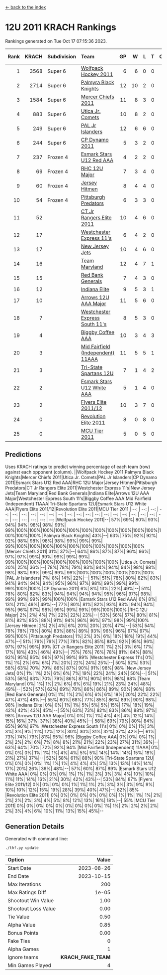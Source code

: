 [<- back to the index](readme.md)
# 12U 2011 KRACH Rankings
Rankings generated on Tue Oct 17 07:15:36 2023.

Rank|KRACH|Subdivision|Team|GP|W|L|T|OTW|OTL|SoS|Exp Wins|Win Diff
---:|---:|:---|:---|---:|---:|---:|---:|---:|---:|---:|---:|---:
1|3568|Super 6|[Wolfpack Hockey 2011](https://gamesheetstats.com/seasons/3664/teams/140937/schedule)|6|6|0|0|0|0|86|6.8|-0.0
2|2714|Super 6|[Palmyra Black Knights](https://gamesheetstats.com/seasons/3664/teams/140949/schedule)|12|10|2|0|0|0|667|10.8|-0.0
3|1584|Super 6|[Mercer Chiefs 2011](https://gamesheetstats.com/seasons/3664/teams/140936/schedule)|11|8|3|0|0|0|999|8.8|-0.0
4|883|Super 6|[Utica Jr. Comets](https://gamesheetstats.com/seasons/3664/teams/140945/schedule)|10|8|2|0|1|0|556|8.8|-0.0
5|249|Super 6|[PAL Jr Islanders](https://gamesheetstats.com/seasons/3664/teams/140943/schedule)|12|6|6|0|0|0|822|6.8|-0.0
6|244|Super 6|[CP Dynamo 2011](https://gamesheetstats.com/seasons/3664/teams/140944/schedule)|5|3|2|0|0|0|1203|3.8|-0.0
7|237|Frozen 4|[Esmark Stars U12 Red AAA](https://gamesheetstats.com/seasons/3664/teams/140951/schedule)|4|2|2|0|0|0|658|2.8|-0.0
8|69|Frozen 4|[RHC 12U Major](https://gamesheetstats.com/seasons/3664/teams/140941/schedule)|7|3|4|0|0|1|293|3.8|-0.0
9|60|Frozen 4|[Jersey Hitmen](https://gamesheetstats.com/seasons/3664/teams/140938/schedule)|8|4|4|0|0|0|117|4.8|-0.0
10|54|Frozen 4|[Pittsburgh Predators](https://gamesheetstats.com/seasons/3664/teams/140950/schedule)|6|3|3|0|0|0|468|3.8|-0.0
11|52||[CT Jr Rangers Elite 2011](https://gamesheetstats.com/seasons/3664/teams/140931/schedule)|10|4|6|0|0|0|850|4.8|-0.0
12|17||[Westchester Express 11's](https://gamesheetstats.com/seasons/3664/teams/140948/schedule)|6|4|2|0|0|0|15|4.9|0.0
13|17||[New Jersey Jets](https://gamesheetstats.com/seasons/3664/teams/140939/schedule)|10|4|6|0|1|0|186|4.8|-0.0
14|16||[Team Maryland](https://gamesheetstats.com/seasons/3664/teams/140954/schedule)|12|4|7|1|0|0|848|5.4|0.0
15|15||[Red Bank Generals](https://gamesheetstats.com/seasons/3664/teams/140940/schedule)|7|4|3|0|0|0|46|4.9|0.0
16|12||[Indiana Elite](https://gamesheetstats.com/seasons/3664/teams/144353/schedule)|9|5|3|1|0|0|36|6.4|0.0
17|10||[Arrows 12U AAA Major](https://gamesheetstats.com/seasons/3664/teams/140946/schedule)|11|5|6|0|1|0|192|5.9|0.0
18|7||[Westchester Express South 11's](https://gamesheetstats.com/seasons/3664/teams/140947/schedule)|8|5|3|0|0|0|11|5.9|0.0
19|4||[Biggby Coffee AAA](https://gamesheetstats.com/seasons/3664/teams/144351/schedule)|10|3|4|3|0|0|7|5.4|0.0
20|3||[Mid Fairfield (Independent) 11AAA](https://gamesheetstats.com/seasons/3664/teams/140933/schedule)|11|5|5|1|0|1|6|6.4|0.0
21|3||[Tri-State Spartans 12U](https://gamesheetstats.com/seasons/3664/teams/144352/schedule)|7|1|4|2|0|0|6|2.9|0.0
22|2||[Esmark Stars U12 White AAA](https://gamesheetstats.com/seasons/3664/teams/140952/schedule)|5|1|4|0|0|0|18|1.9|0.0
23|2||[Flyers Elite 2011/12](https://gamesheetstats.com/seasons/3664/teams/140942/schedule)|10|3|7|0|0|1|8|3.9|0.0
24|0||[Revolution Elite 2011](https://gamesheetstats.com/seasons/3664/teams/140953/schedule)|8|0|8|0|0|0|6|0.9|0.0
25|0||[MCU Tier 2011](https://gamesheetstats.com/seasons/3664/teams/140932/schedule)|5|0|5|0|0|0|2|0.9|0.0

## Predictions
Uses KRACH ratings to predict winning percentage of each team (row) against each opponent (column).
||Wolfpack Hockey 2011|Palmyra Black Knights|Mercer Chiefs 2011|Utica Jr. Comets|PAL Jr Islanders|CP Dynamo 2011|Esmark Stars U12 Red AAA|RHC 12U Major|Jersey Hitmen|Pittsburgh Predators|CT Jr Rangers Elite 2011|Westchester Express 11's|New Jersey Jets|Team Maryland|Red Bank Generals|Indiana Elite|Arrows 12U AAA Major|Westchester Express South 11's|Biggby Coffee AAA|Mid Fairfield (Independent) 11AAA|Tri-State Spartans 12U|Esmark Stars U12 White AAA|Flyers Elite 2011/12|Revolution Elite 2011|MCU Tier 2011
| --: | --: | --: | --: | --: | --: | --: | --: | --: | --: | --: | --: | --: | --: | --: | --: | --: | --: | --: | --: | --: | --: | --: | --: | --: | --: 
|Wolfpack Hockey 2011|--| 57%| 69%| 80%| 93%| 94%| 94%| 98%| 98%| 99%| 99%|100%|100%|100%|100%|100%|100%|100%|100%|100%|100%|100%|100%|100%|100%
|Palmyra Black Knights| 43%|--| 63%| 75%| 92%| 92%| 92%| 98%| 98%| 98%| 98%| 99%| 99%| 99%| 99%|100%|100%|100%|100%|100%|100%|100%|100%|100%|100%
|Mercer Chiefs 2011| 31%| 37%|--| 64%| 86%| 87%| 87%| 96%| 96%| 97%| 97%| 99%| 99%| 99%| 99%| 99%| 99%|100%|100%|100%|100%|100%|100%|100%|100%
|Utica Jr. Comets| 20%| 25%| 36%|--| 78%| 78%| 79%| 93%| 94%| 94%| 94%| 98%| 98%| 98%| 98%| 99%| 99%| 99%| 99%|100%|100%|100%|100%|100%|100%
|PAL Jr Islanders|  7%|  8%| 14%| 22%|--| 51%| 51%| 78%| 80%| 82%| 83%| 94%| 94%| 94%| 94%| 95%| 96%| 97%| 98%| 99%| 99%| 99%| 99%|100%|100%
|CP Dynamo 2011|  6%|  8%| 13%| 22%| 49%|--| 51%| 78%| 80%| 82%| 83%| 94%| 94%| 94%| 94%| 95%| 96%| 97%| 98%| 99%| 99%| 99%| 99%|100%|100%
|Esmark Stars U12 Red AAA|  6%|  8%| 13%| 21%| 49%| 49%|--| 77%| 80%| 81%| 82%| 93%| 93%| 94%| 94%| 95%| 96%| 97%| 98%| 99%| 99%| 99%| 99%|100%|100%
|RHC 12U Major|  2%|  2%|  4%|  7%| 22%| 22%| 23%|--| 53%| 56%| 57%| 80%| 81%| 81%| 82%| 85%| 88%| 91%| 94%| 96%| 96%| 97%| 98%| 99%|100%
|Jersey Hitmen|  2%|  2%|  4%|  6%| 20%| 20%| 20%| 47%|--| 53%| 54%| 78%| 78%| 79%| 80%| 83%| 86%| 89%| 93%| 96%| 96%| 97%| 97%| 99%|100%
|Pittsburgh Predators|  1%|  2%|  3%|  6%| 18%| 18%| 19%| 44%| 47%|--| 51%| 76%| 76%| 77%| 78%| 82%| 85%| 88%| 92%| 95%| 96%| 97%| 97%| 99%| 99%
|CT Jr Rangers Elite 2011|  1%|  2%|  3%|  6%| 17%| 17%| 18%| 43%| 46%| 49%|--| 75%| 76%| 76%| 78%| 81%| 84%| 88%| 92%| 95%| 95%| 96%| 97%| 99%| 99%
|Westchester Express 11's|  0%|  1%|  1%|  2%|  6%|  6%|  7%| 20%| 22%| 24%| 25%|--| 50%| 52%| 53%| 58%| 63%| 70%| 79%| 86%| 87%| 90%| 91%| 98%| 98%
|New Jersey Jets|  0%|  1%|  1%|  2%|  6%|  6%|  7%| 19%| 22%| 24%| 24%| 50%|--| 51%| 53%| 58%| 63%| 70%| 79%| 86%| 87%| 90%| 91%| 98%| 98%
|Team Maryland|  0%|  1%|  1%|  2%|  6%|  6%|  6%| 19%| 21%| 23%| 24%| 48%| 49%|--| 52%| 57%| 62%| 69%| 78%| 86%| 86%| 89%| 90%| 98%| 98%
|Red Bank Generals|  0%|  1%|  1%|  2%|  6%|  6%|  6%| 18%| 20%| 22%| 22%| 47%| 47%| 48%|--| 55%| 60%| 68%| 77%| 85%| 86%| 89%| 90%| 98%| 98%
|Indiana Elite|  0%|  0%|  1%|  1%|  5%|  5%|  5%| 15%| 17%| 18%| 19%| 42%| 42%| 43%| 45%|--| 55%| 63%| 73%| 82%| 83%| 86%| 88%| 97%| 98%
|Arrows 12U AAA Major|  0%|  0%|  1%|  1%|  4%|  4%|  4%| 12%| 14%| 15%| 16%| 37%| 37%| 38%| 40%| 45%|--| 58%| 69%| 79%| 80%| 84%| 85%| 96%| 97%
|Westchester Express South 11's|  0%|  0%|  0%|  1%|  3%|  3%|  3%|  9%| 11%| 12%| 12%| 30%| 30%| 31%| 32%| 37%| 42%|--| 61%| 73%| 74%| 79%| 81%| 95%| 96%
|Biggby Coffee AAA|  0%|  0%|  0%|  1%|  2%|  2%|  2%|  6%|  7%|  8%|  8%| 21%| 21%| 22%| 23%| 27%| 31%| 39%|--| 63%| 64%| 70%| 72%| 92%| 94%
|Mid Fairfield (Independent) 11AAA|  0%|  0%|  0%|  0%|  1%|  1%|  1%|  4%|  4%|  5%|  5%| 14%| 14%| 14%| 15%| 18%| 21%| 27%| 37%|--| 52%| 58%| 61%| 88%| 90%
|Tri-State Spartans 12U|  0%|  0%|  0%|  0%|  1%|  1%|  1%|  4%|  4%|  4%|  5%| 13%| 13%| 14%| 14%| 17%| 20%| 26%| 36%| 48%|--| 57%| 60%| 87%| 89%
|Esmark Stars U12 White AAA|  0%|  0%|  0%|  0%|  1%|  1%|  1%|  3%|  3%|  3%|  4%| 10%| 10%| 11%| 11%| 14%| 16%| 21%| 30%| 42%| 43%|--| 53%| 84%| 87%
|Flyers Elite 2011/12|  0%|  0%|  0%|  0%|  1%|  1%|  1%|  2%|  3%|  3%|  3%|  9%|  9%| 10%| 10%| 12%| 15%| 19%| 28%| 39%| 40%| 47%|--| 82%| 85%
|Revolution Elite 2011|  0%|  0%|  0%|  0%|  0%|  0%|  0%|  1%|  1%|  1%|  1%|  2%|  2%|  2%|  2%|  3%|  4%|  5%|  8%| 12%| 13%| 16%| 18%|--| 55%
|MCU Tier 2011|  0%|  0%|  0%|  0%|  0%|  0%|  0%|  0%|  0%|  1%|  1%|  2%|  2%|  2%|  2%|  2%|  3%|  4%|  6%| 10%| 11%| 13%| 15%| 45%|--

## Generation Details

Generated with command line:
```
./thf.py update
```

| Option | Value |
| :----- | ----: |
| Start Date | 2023-08-26 |
| End Date | 2023-10-15 |
| Max Iterations | 200 |
| Max Ratings Diff | 1e-05 |
| Shootout Win Value | 1.00 |
| Shootout Loss Value | 0.00 |
| Tie Value | 0.50 |
| Alpha Value | 0.85 |
| Bonus Points | 0.00 |
| Fake Ties | 0 |
| Alpha Games | 1 |
| Ignore teams | __KRACH_FAKE_TEAM__ |
| Min Games Played | 4 |

